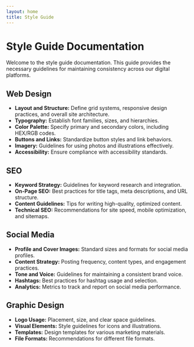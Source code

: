 ```yaml
---
layout: home
title: Style Guide
---
```


# Style Guide Documentation

Welcome to the style guide documentation. This guide provides the necessary guidelines for maintaining consistency across our digital platforms.

## Web Design

- **Layout and Structure:** Define grid systems, responsive design practices, and overall site architecture.
- **Typography:** Establish font families, sizes, and hierarchies.
- **Color Palette:** Specify primary and secondary colors, including HEX/RGB codes.
- **Buttons and Links:** Standardize button styles and link behaviors.
- **Imagery:** Guidelines for using photos and illustrations effectively.
- **Accessibility:** Ensure compliance with accessibility standards.

## SEO

- **Keyword Strategy:** Guidelines for keyword research and integration.
- **On-Page SEO:** Best practices for title tags, meta descriptions, and URL structure.
- **Content Guidelines:** Tips for writing high-quality, optimized content.
- **Technical SEO:** Recommendations for site speed, mobile optimization, and sitemaps.

## Social Media

- **Profile and Cover Images:** Standard sizes and formats for social media profiles.
- **Content Strategy:** Posting frequency, content types, and engagement practices.
- **Tone and Voice:** Guidelines for maintaining a consistent brand voice.
- **Hashtags:** Best practices for hashtag usage and selection.
- **Analytics:** Metrics to track and report on social media performance.

## Graphic Design

- **Logo Usage:** Placement, size, and clear space guidelines.
- **Visual Elements:** Style guidelines for icons and illustrations.
- **Templates:** Design templates for various marketing materials.
- **File Formats:** Recommendations for different file formats.
